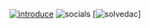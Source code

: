 [![introduce](https://images-mine.netlify.app/img/introduce.png)](https://limjunseok.vercel.app)
![socials](https://images-mine.netlify.app/img/socials.png)
[![solvedac](https://github-readme-solvedac.hyp3rflow.vercel.app/api/?handle=limjunseok0929)]
